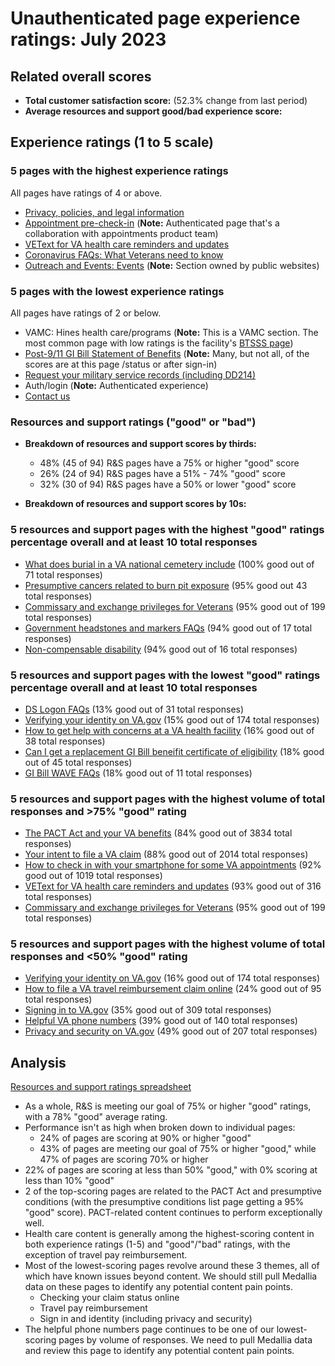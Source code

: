 # Unauthenticated page experience ratings: July 2023

## Related overall scores
- **Total customer satisfaction score:** (52.3% change from last period)
- **Average resources and support good/bad experience score:** 

## Experience ratings (1 to 5 scale)

### 5 pages with the highest experience ratings 
All pages have ratings of 4 or above.
- [Privacy, policies, and legal information](https://www.va.gov/privacy-policy/)
- [Appointment pre-check-in](https://www.va.gov/health-care/appointment-pre-check-in/) (**Note:** Authenticated page that's a collaboration with appointments product team)
- [VEText for VA health care reminders and updates](https://www.va.gov/resources/vetext-for-va-health-care-reminders-and-updates/)
- [Coronavirus FAQs: What Veterans need to know](https://www.va.gov/coronavirus-veteran-frequently-asked-questions/)
- [Outreach and Events: Events](https://www.va.gov/outreach-and-events/events/) (**Note:** Section owned by public websites)
  
### 5 pages with the lowest experience ratings

All pages have ratings of 2 or below.
- VAMC: Hines health care/programs (**Note:** This is a VAMC section. The most common page with low ratings is the facility's [BTSSS page](https://www.va.gov/hines-health-care/programs/beneficiary-travel-self-service-system-btsss/))
- [Post-9/11 GI Bill Statement of Benefits](https://www.va.gov/education/gi-bill/post-9-11/ch-33-benefit/) (**Note:** Many, but not all, of the scores are at this page /status or after sign-in)
- [Request your military service records (including DD214)](https://www.va.gov/records/get-military-service-records/)
- Auth/login (**Note:** Authenticated experience)
- [Contact us](https://www.va.gov/contact-us/)
  
### Resources and support ratings ("good" or "bad")

- **Breakdown of resources and support scores by thirds:**
  - 48% (45 of 94) R&S pages have a 75% or higher "good" score
  - 26% (24 of 94) R&S pages have a 51% - 74% "good" score
  - 32% (30 of 94) R&S pages have a 50% or lower "good" score
    
- **Breakdown of resources and support scores by 10s:**
 


### 5 resources and support pages with the highest "good" ratings percentage overall and at least 10 total responses
- [What does burial in a VA national cemetery include](www.va.gov/resources/what-does-burial-in-a-va-national-cemetery-include/) (100% good out of 71 total responses)
- [Presumptive cancers related to burn pit exposure](www.va.gov/resources/presumptive-cancers-related-to-burn-pit-exposure/) (95% good out 43 total responses)
- [Commissary and exchange privileges for Veterans](www.va.gov/resources/commissary-and-exchange-privileges-for-veterans/) (95% good out of 199 total responses)
- [Government headstones and markers FAQs](www.va.gov/resources/government-headstones-and-markers-faqs/) (94% good out of 17 total responses)
- [Non-compensable disability](www.va.gov/resources/non-compensable-disability/) (94% good out of 16 total responses)

### 5 resources and support pages with the lowest "good" ratings percentage overall and at least 10 total responses
- [DS Logon FAQs](www.va.gov/resources/ds-logon-faqs/) (13% good out of 31 total responses)
- [Verifying your identity on VA.gov](www.va.gov/resources/verifying-your-identity-on-vagov/) (15% good out of 174 total responses)
- [How to get help with concerns at a VA health facility](www.va.gov/resources/how-to-get-help-with-concerns-at-a-va-health-facility/) (16% good out of 38 total responses)
- [Can I get a replacement GI Bill beneifit certificate of eligibility](www.va.gov/resources/can-i-get-a-replacement-gi-bill-benefit-certificate-of-eligibility/) (18% good out of 45 total responses)
- [GI Bill WAVE FAQs](www.va.gov/resources/gi-bill-wave-faqs/) (18% good out of 11 total responses)

### 5 resources and support pages with the highest volume of total responses and >75% "good" rating
- [The PACT Act and your VA benefits](www.va.gov/resources/the-pact-act-and-your-va-benefits/) (84% good out of 3834 total responses)
- [Your intent to file a VA claim](www.va.gov/resources/your-intent-to-file-a-va-claim/) (88% good out of 2014 total responses)
- [How to check in with your smartphone for some VA appointments](www.va.gov/resources/how-to-check-in-with-your-smartphone-for-some-va-appointments/) (92% good out of 1019 total responses)
- [VEText for VA health care reminders and updates](www.va.gov/resources/vetext-for-va-health-care-reminders-and-updates/) (93% good out of 316 total responses)
- [Commissary and exchange privileges for Veterans](www.va.gov/resources/commissary-and-exchange-privileges-for-veterans/) (95% good out of 199 total responses)

### 5 resources and support pages with the highest volume of total responses and <50% "good" rating
- [Verifying your identity on VA.gov](www.va.gov/resources/verifying-your-identity-on-vagov/) (16% good out of 174 total responses)
- [How to file a VA travel reimbursement claim online](www.va.gov/resources/how-to-file-a-va-travel-reimbursement-claim-online/) (24% good out of 95 total responses)
- [Signing in to VA.gov](www.va.gov/resources/signing-in-to-vagov/) (35% good out of 309 total responses)
- [Helpful VA phone numbers](www.va.gov/resources/helpful-va-phone-numbers/) (39% good out of 140 total responses)
- [Privacy and security on VA.gov](www.va.gov/resources/privacy-and-security-on-vagov/) (49% good out of 207 total responses)

## Analysis
[Resources and support ratings spreadsheet](https://dvagov-my.sharepoint.com/:x:/g/personal/randi_hecht_va_gov/EZ2jv0uGVBpMssg_32JDWVwBTAhfR7CRqrmamRJ6IlmIqg?e=o6Hsla)

- As a whole, R&S is meeting our goal of 75% or higher "good" ratings, with a 78% "good" average rating.
- Performance isn't as high when broken down to individual pages:
   - 24% of pages are scoring at 90% or higher "good"
   - 43% of pages are meeting our goal of 75% or higher "good," while 47% of pages are scoring 70% or higher
- 22% of pages are scoring at less than 50% "good," with 0% scoring at less than 10% "good"
- 2 of the top-scoring pages are related to the PACT Act and presumptive conditions (with the presumptive conditions list page getting a 95% "good" score). PACT-related content continues to perform exceptionally well.
- Health care content is generally among the highest-scoring content in both experience ratings (1-5) and "good"/"bad" ratings, with the exception of travel pay reimbursement.
- Most of the lowest-scoring pages revolve around these 3 themes, all of which have known issues beyond content. We should still pull Medallia data on these pages to identify any potential content pain points.
   - Checking your claim status online
   - Travel pay reimbursement
   - Sign in and identity (including privacy and security)
- The helpful phone numbers page continues to be one of our lowest-scoring pages by volume of responses. We need to pull Medallia data and review this page to identify any potential content pain points.
